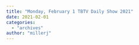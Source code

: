 ```yaml
---
title: "Monday, February 1 TBTV Daily Show 2021"
date: 2021-02-01
categories: 
  - "archives"
author: "millerj"
---
```




